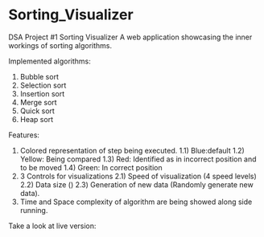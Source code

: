 # Sorting_Visualizer
DSA Project #1
Sorting Visualizer
A web application showcasing the inner workings of sorting algorithms.

Implemented algorithms:
1) Bubble sort
2) Selection sort
3) Insertion sort
4) Merge sort
5) Quick sort
6) Heap sort

Features:
1) Colored representation of step being executed.
  1.1) Blue:default
  1.2) Yellow: Being compared
  1.3) Red: Identified as in incorrect position and to be moved
  1.4) Green: In correct position
2) 3 Controls for visualizations
  2.1) Speed of visualization (4 speed levels)
  2.2) Data size ()
  2.3) Generation of new data (Randomly generate new data).
4) Time and Space complexity of algorithm are being showed along side running.


Take a look at live version: 
